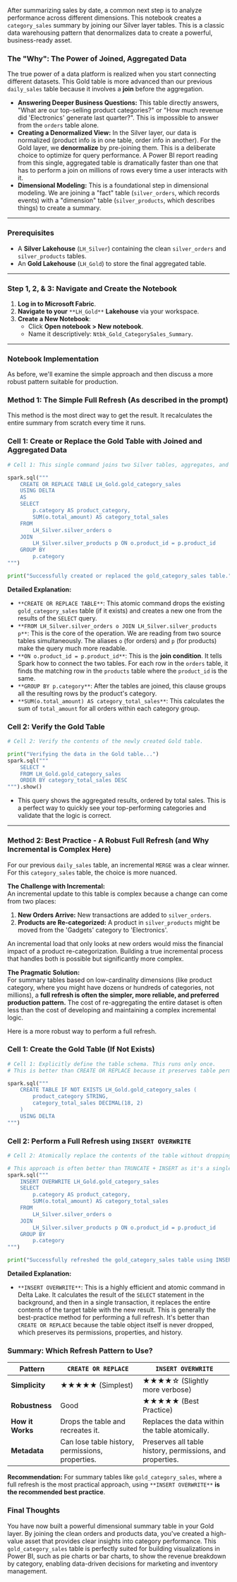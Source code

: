 After summarizing sales by date, a common next step is to analyze performance across different dimensions. This notebook creates a `category_sales` summary by joining our Silver layer tables. This is a classic data warehousing pattern that denormalizes data to create a powerful, business-ready asset.

### The "Why": The Power of Joined, Aggregated Data

The true power of a data platform is realized when you start connecting different datasets. This Gold table is more advanced than our previous `daily_sales` table because it involves a **join** before the aggregation.

- **Answering Deeper Business Questions:** This table directly answers, "What are our top-selling product categories?" or "How much revenue did 'Electronics' generate last quarter?". This is impossible to answer from the `orders` table alone.
- **Creating a Denormalized View:** In the Silver layer, our data is normalized (product info is in one table, order info in another). For the Gold layer, we **denormalize** by pre-joining them. This is a deliberate choice to optimize for query performance. A Power BI report reading from this single, aggregated table is dramatically faster than one that has to perform a join on millions of rows every time a user interacts with it.
- **Dimensional Modeling:** This is a foundational step in dimensional modeling. We are joining a "fact" table (`silver_orders`, which records events) with a "dimension" table (`silver_products`, which describes things) to create a summary.

---

### Prerequisites

- A **Silver Lakehouse** (`LH_Silver`) containing the clean `silver_orders` and `silver_products` tables.
- An **Gold Lakehouse** (`LH_Gold`) to store the final aggregated table.

---

### Step 1, 2, & 3: Navigate and Create the Notebook

1. **Log in to Microsoft Fabric**.
2. **Navigate to your** `**LH_Gold**` **Lakehouse** via your workspace.
3. **Create a New Notebook**:
    - Click **Open notebook > New notebook**.
    - Name it descriptively: `Ntbk_Gold_CategorySales_Summary`.

---

### Notebook Implementation

As before, we'll examine the simple approach and then discuss a more robust pattern suitable for production.

### Method 1: The Simple Full Refresh (As described in the prompt)

This method is the most direct way to get the result. It recalculates the entire summary from scratch every time it runs.

### Cell 1: Create or Replace the Gold Table with Joined and Aggregated Data

```Python
# Cell 1: This single command joins two Silver tables, aggregates, and writes to Gold, replacing the table if it exists.

spark.sql("""
    CREATE OR REPLACE TABLE LH_Gold.gold_category_sales
    USING DELTA
    AS
    SELECT
        p.category AS product_category,
        SUM(o.total_amount) AS category_total_sales
    FROM
        LH_Silver.silver_orders o
    JOIN
        LH_Silver.silver_products p ON o.product_id = p.product_id
    GROUP BY
        p.category
""")

print("Successfully created or replaced the gold_category_sales table.")
```

**Detailed Explanation:**

- `**CREATE OR REPLACE TABLE**`: This atomic command drops the existing `gold_category_sales` table (if it exists) and creates a new one from the results of the `SELECT` query.
- `**FROM LH_Silver.silver_orders o JOIN LH_Silver.silver_products p**`: This is the core of the operation. We are reading from two source tables simultaneously. The aliases `o` (for orders) and `p` (for products) make the query much more readable.
- `**ON o.product_id = p.product_id**`: This is the **join condition**. It tells Spark how to connect the two tables. For each row in the `orders` table, it finds the matching row in the `products` table where the `product_id` is the same.
- `**GROUP BY p.category**`: After the tables are joined, this clause groups all the resulting rows by the product's category.
- `**SUM(o.total_amount) AS category_total_sales**`: This calculates the sum of `total_amount` for all orders within each category group.

### Cell 2: Verify the Gold Table

```Python
# Cell 2: Verify the contents of the newly created Gold table.

print("Verifying the data in the Gold table...")
spark.sql("""
    SELECT *
    FROM LH_Gold.gold_category_sales
    ORDER BY category_total_sales DESC
""").show()
```

- This query shows the aggregated results, ordered by total sales. This is a perfect way to quickly see your top-performing categories and validate that the logic is correct.

---

### Method 2: Best Practice - A Robust Full Refresh (and Why Incremental is Complex Here)

For our previous `daily_sales` table, an incremental `MERGE` was a clear winner. For this `category_sales` table, the choice is more nuanced.

**The Challenge with Incremental:**  
An incremental update to this table is complex because a change can come from two places:  

1. **New Orders Arrive:** New transactions are added to `silver_orders`.
2. **Products are Re-categorized:** A product in `silver_products` might be moved from the 'Gadgets' category to 'Electronics'.

An incremental load that only looks at new orders would miss the financial impact of a product re-categorization. Building a true incremental process that handles both is possible but significantly more complex.

**The Pragmatic Solution:**  
For summary tables based on low-cardinality dimensions (like product category, where you might have dozens or hundreds of categories, not millions), a **full refresh is often the simpler, more reliable, and preferred production pattern.** The cost of re-aggregating the entire dataset is often less than the cost of developing and maintaining a complex incremental logic.

Here is a more robust way to perform a full refresh.

### Cell 1: Create the Gold Table (If Not Exists)

```Python
# Cell 1: Explicitly define the table schema. This runs only once.
# This is better than CREATE OR REPLACE because it preserves table permissions and metadata.

spark.sql("""
    CREATE TABLE IF NOT EXISTS LH_Gold.gold_category_sales (
        product_category STRING,
        category_total_sales DECIMAL(18, 2)
    )
    USING DELTA
""")
```

### Cell 2: Perform a Full Refresh using `INSERT OVERWRITE`

```Python
# Cell 2: Atomically replace the contents of the table without dropping the table itself.

# This approach is often better than TRUNCATE + INSERT as it's a single atomic operation.
spark.sql("""
    INSERT OVERWRITE LH_Gold.gold_category_sales
    SELECT
        p.category AS product_category,
        SUM(o.total_amount) AS category_total_sales
    FROM
        LH_Silver.silver_orders o
    JOIN
        LH_Silver.silver_products p ON o.product_id = p.product_id
    GROUP BY
        p.category
""")

print("Successfully refreshed the gold_category_sales table using INSERT OVERWRITE.")
```

**Detailed Explanation:**

- `**INSERT OVERWRITE**`: This is a highly efficient and atomic command in Delta Lake. It calculates the result of the `SELECT` statement in the background, and then in a single transaction, it replaces the entire contents of the target table with the new result. This is generally the best-practice method for performing a full refresh. It's better than `CREATE OR REPLACE` because the table object itself is never dropped, which preserves its permissions, properties, and history.

### Summary: Which Refresh Pattern to Use?

|Pattern|`CREATE OR REPLACE`|`INSERT OVERWRITE`|
|---|---|---|
|**Simplicity**|★★★★★ (Simplest)|★★★★☆ (Slightly more verbose)|
|**Robustness**|Good|★★★★★ (Best Practice)|
|**How it Works**|Drops the table and recreates it.|Replaces the data within the table atomically.|
|**Metadata**|Can lose table history, permissions, properties.|Preserves all table history, permissions, and properties.|

**Recommendation:** For summary tables like `gold_category_sales`, where a full refresh is the most practical approach, using `**INSERT OVERWRITE**` **is the recommended best practice**.

### Final Thoughts

You have now built a powerful dimensional summary table in your Gold layer. By joining the clean orders and products data, you've created a high-value asset that provides clear insights into category performance. This `gold_category_sales` table is perfectly suited for building visualizations in Power BI, such as pie charts or bar charts, to show the revenue breakdown by category, enabling data-driven decisions for marketing and inventory management.